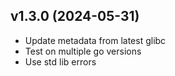 v1.3.0 (2024-05-31)
-------------------------
 * Update metadata from latest glibc
 * Test on multiple go versions
 * Use std lib errors

